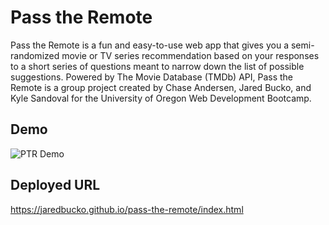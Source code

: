 # Pass the Remote
Pass the Remote is a fun and easy-to-use web app that gives you a semi-randomized movie or TV series recommendation based on your responses to a short series of questions meant to narrow down the list of possible suggestions. Powered by The Movie Database (TMDb) API, Pass the Remote is a group project created by Chase Andersen, Jared Bucko, and Kyle Sandoval for the University of Oregon Web Development Bootcamp.

## Demo

![PTR Demo](assets/images/PTR_demo.gif)

## Deployed URL
https://jaredbucko.github.io/pass-the-remote/index.html
